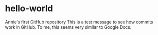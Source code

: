 # hello-world
Annie's first GitHub repository
This is a test message to see how commits work in GitHub. To me, this seems very similar to Google Docs. 
